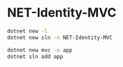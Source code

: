 # NET-Identity-MVC

```sh
dotnet new -l
dotnet new sln -n NET-Identity-MVC

dotnet new mvc -o app
dotnet sln add app
```